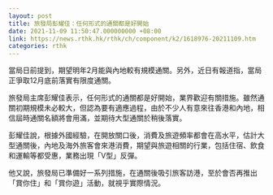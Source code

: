 ```yaml
---
layout: post
title: 旅發局彭耀佳：任何形式的通關都是好開始
date: 2021-11-09 11:50:47.000000000 +08:00
link: https://news.rthk.hk/rthk/ch/component/k2/1618976-20211109.htm
categories: rthk
---
```


當局日前提到，期望明年2月能與內地較有規模通關。另外，近日有報道指，當局正爭取12月底前落實有限度通關。

旅發局主席彭耀佳表示，任何形式的通關都是好開始，業界歡迎有關措施。雖然通關初期規模未必較大，但認為要有適應過程，由於不少人有意來往香港和內地，相信屆時通關名額將會用滿，並期待大型通關於稍後落實。

彭耀佳說，根據外國經驗，在開放關口後，消費及旅遊頻率都會在高水平，估計大型通關後，內地及海外旅客會來港消費，期望與旅遊相關的行業，包括住宿、飲食和運輸等都受惠，業務出現「V型」反彈。

他又說，旅發局已準備好一系列措施，在通關後吸引旅客訪港，至於會否再推出「賞你住」和「賞你遊」活動，就視乎實際情況。
